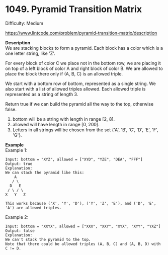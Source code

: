 # 1049. Pyramid Transition Matrix

Difficulty: Medium

https://www.lintcode.com/problem/pyramid-transition-matrix/description

**Description**  
We are stacking blocks to form a pyramid. Each block has a color which is a one letter string, like 'Z'.

For every block of color C we place not in the bottom row, we are placing it on top of a left block of color A and right block of color B. We are allowed to place the block there only if (A, B, C) is an allowed triple.

We start with a bottom row of bottom, represented as a single string. We also start with a list of allowed triples allowed. Each allowed triple is represented as a string of length 3.

Return true if we can build the pyramid all the way to the top, otherwise false.

1. bottom will be a string with length in range [2, 8].
2. allowed will have length in range [0, 200].
3. Letters in all strings will be chosen from the set {'A', 'B', 'C', 'D', 'E', 'F', 'G'}.

**Example**  
Example 1:
```
Input: bottom = "XYZ", allowed = ["XYD", "YZE", "DEA", "FFF"]
Output: true
Explanation:
We can stack the pyramid like this:
    A
   / \
  D   E
 / \ / \
X   Y   Z

This works because ('X', 'Y', 'D'), ('Y', 'Z', 'E'), and ('D', 'E', 'A') are allowed triples.
```
Example 2:
```
Input: bottom = "XXYX", allowed = ["XXX", "XXY", "XYX", "XYY", "YXZ"]
Output: false
Explanation:
We can't stack the pyramid to the top.
Note that there could be allowed triples (A, B, C) and (A, B, D) with C != D.
```
